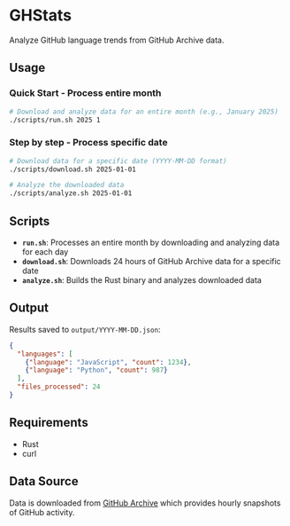 # GHStats

Analyze GitHub language trends from GitHub Archive data.

## Usage

### Quick Start - Process entire month
```bash
# Download and analyze data for an entire month (e.g., January 2025)
./scripts/run.sh 2025 1
```

### Step by step - Process specific date
```bash
# Download data for a specific date (YYYY-MM-DD format)
./scripts/download.sh 2025-01-01

# Analyze the downloaded data
./scripts/analyze.sh 2025-01-01
```

## Scripts

- **`run.sh`**: Processes an entire month by downloading and analyzing data for each day
- **`download.sh`**: Downloads 24 hours of GitHub Archive data for a specific date
- **`analyze.sh`**: Builds the Rust binary and analyzes downloaded data

## Output

Results saved to `output/YYYY-MM-DD.json`:

```json
{
  "languages": [
    {"language": "JavaScript", "count": 1234},
    {"language": "Python", "count": 987}
  ],
  "files_processed": 24
}
```

## Requirements

- Rust
- curl

## Data Source

Data is downloaded from [GitHub Archive](https://www.gharchive.org/) which provides hourly snapshots of GitHub activity.
